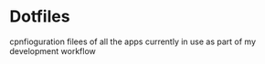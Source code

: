 # Dotfiles
cpnfioguration filees of all the apps currently in use as part of my development workflow
